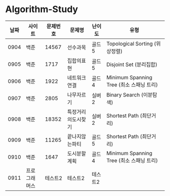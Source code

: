 # Algorithm-Study
|날짜|사이트|문제번호|문제명|난이도|유형|
|----|---------|----|---------------|----|----------|
|0904|백준|14567|선수과목|골드5|Topological Sorting (위상정렬)
|0905|백준|1717|집합의표현|골드5|Disjoint Set (분리집합)
|0906|백준|1922|네트워크연결|골드4|Minimum Spanning Tree (최소 스패닝 트리)
|0907|백준|2805|나무자르기|실버2|Binary Search (이분탐색)
|0908|백준|18352|특정거리의도시찾기|실버2|Shortest Path (최단거리)
|0909|백준|11265|끝나지않는파티|골드5|Shortest Path (최단거리)
|0910|백준|1647|도시분할계획|골드4|Minimum Spanning Tree (최소 스패닝 트리)
|0911|프로그래머스|테스트2|테스트2|테스트2

